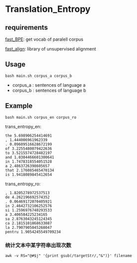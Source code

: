 # Translation_Entropy
## requirements
[fast_BPE](https://github.com/glample/fastBPE): get vocab of paralell corpus

[fast_align](https://github.com/clab/fast_align): library of unsupervised alignment

## Usage
`bash main.sh corpus_a corpus_b`
- corpus_a : sentences of language a
- corpus_b : sentences of language b
## Example

`bash main.sh corpus_en corpus_ro`

trans_entropy_en:  
```
the 5.698906254414691
, 1.444006961962339
. 0.09609516628672199
of 3.2255480079422636
to 3.5215574728482197
and 1.0304466601300641
in 1.7478318554051528
a 2.4863726398605657
that 2.176085465470134
is 1.9418089845412654
```
trans_entropy_ro:  
```
, 1.8205278972537513
de 4.262196692574352
. 0.06469172070405921
in 2.4642732106252576
si 1.2596976740293533
a 3.406584225234165
sa 2.8763043245124345
ca 2.1815101868633087
la 2.7907905045268047
pentru 1.9054245549709234
```
### 统计文本中某字符串出现次数
`awk -v RS="@#$j" '{print gsub(/targetStr/,"&")}' filename`
